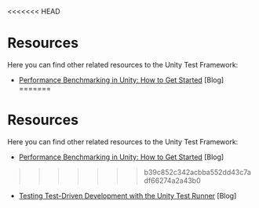 <<<<<<< HEAD
# Resources

Here you can find other related resources to the Unity Test Framework:

* [Performance Benchmarking in Unity: How to Get Started](https://blogs.unity3d.com/2018/09/25/performance-benchmarking-in-unity-how-to-get-started/) [Blog]
=======
# Resources

Here you can find other related resources to the Unity Test Framework:

* [Performance Benchmarking in Unity: How to Get Started](https://blogs.unity3d.com/2018/09/25/performance-benchmarking-in-unity-how-to-get-started/) [Blog]
>>>>>>> b39c852c342acbba552dd43c7adf66274a2a43b0
* [Testing Test-Driven Development with the Unity Test Runner](https://blogs.unity3d.com/2018/11/02/testing-test-driven-development-with-the-unity-test-runner/) [Blog]